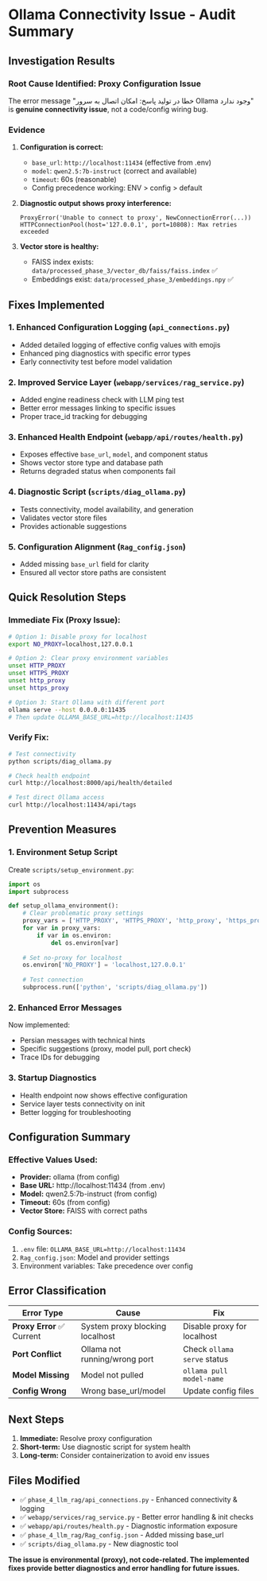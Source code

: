 # Ollama Connectivity Issue - Audit Summary

## **Investigation Results**

### **Root Cause Identified: Proxy Configuration Issue**

The error message "خطا در تولید پاسخ: امکان اتصال به سرور Ollama وجود ندارد" is **genuine connectivity issue**, not a code/config wiring bug.

### **Evidence**

1. **Configuration is correct:**
   - `base_url`: `http://localhost:11434` (effective from .env)
   - `model`: `qwen2.5:7b-instruct` (correct and available)
   - `timeout`: 60s (reasonable)
   - Config precedence working: ENV > config > default

2. **Diagnostic output shows proxy interference:**
   ```
   ProxyError('Unable to connect to proxy', NewConnectionError(...))
   HTTPConnectionPool(host='127.0.0.1', port=10808): Max retries exceeded
   ```

3. **Vector store is healthy:**
   - FAISS index exists: `data/processed_phase_3/vector_db/faiss/faiss.index` ✅
   - Embeddings exist: `data/processed_phase_3/embeddings.npy` ✅

## **Fixes Implemented**

### **1. Enhanced Configuration Logging (`api_connections.py`)**
- Added detailed logging of effective config values with emojis
- Enhanced ping diagnostics with specific error types
- Early connectivity test before model validation

### **2. Improved Service Layer (`webapp/services/rag_service.py`)**
- Added engine readiness check with LLM ping test
- Better error messages linking to specific issues
- Proper trace_id tracking for debugging

### **3. Enhanced Health Endpoint (`webapp/api/routes/health.py`)**
- Exposes effective `base_url`, `model`, and component status
- Shows vector store type and database path
- Returns degraded status when components fail

### **4. Diagnostic Script (`scripts/diag_ollama.py`)**
- Tests connectivity, model availability, and generation
- Validates vector store files
- Provides actionable suggestions

### **5. Configuration Alignment (`Rag_config.json`)**
- Added missing `base_url` field for clarity
- Ensured all vector store paths are consistent

## **Quick Resolution Steps**

### **Immediate Fix (Proxy Issue):**
```bash
# Option 1: Disable proxy for localhost
export NO_PROXY=localhost,127.0.0.1

# Option 2: Clear proxy environment variables
unset HTTP_PROXY
unset HTTPS_PROXY
unset http_proxy
unset https_proxy

# Option 3: Start Ollama with different port
ollama serve --host 0.0.0.0:11435
# Then update OLLAMA_BASE_URL=http://localhost:11435
```

### **Verify Fix:**
```bash
# Test connectivity
python scripts/diag_ollama.py

# Check health endpoint
curl http://localhost:8000/api/health/detailed

# Test direct Ollama access
curl http://localhost:11434/api/tags
```

## **Prevention Measures**

### **1. Environment Setup Script**
Create `scripts/setup_environment.py`:
```python
import os
import subprocess

def setup_ollama_environment():
    # Clear problematic proxy settings
    proxy_vars = ['HTTP_PROXY', 'HTTPS_PROXY', 'http_proxy', 'https_proxy']
    for var in proxy_vars:
        if var in os.environ:
            del os.environ[var]
    
    # Set no-proxy for localhost
    os.environ['NO_PROXY'] = 'localhost,127.0.0.1'
    
    # Test connection
    subprocess.run(['python', 'scripts/diag_ollama.py'])
```

### **2. Enhanced Error Messages**
Now implemented:
- Persian messages with technical hints
- Specific suggestions (proxy, model pull, port check)
- Trace IDs for debugging

### **3. Startup Diagnostics**
- Health endpoint now shows effective configuration
- Service layer tests connectivity on init
- Better logging for troubleshooting

## **Configuration Summary**

### **Effective Values Used:**
- **Provider:** ollama (from config)
- **Base URL:** http://localhost:11434 (from .env)
- **Model:** qwen2.5:7b-instruct (from config)
- **Timeout:** 60s (from config)
- **Vector Store:** FAISS with correct paths

### **Config Sources:**
1. `.env` file: `OLLAMA_BASE_URL=http://localhost:11434`
2. `Rag_config.json`: Model and provider settings
3. Environment variables: Take precedence over config

## **Error Classification**

| Error Type | Cause | Fix |
|------------|-------|-----|
| **Proxy Error** ✅ Current | System proxy blocking localhost | Disable proxy for localhost |
| **Port Conflict** | Ollama not running/wrong port | Check `ollama serve` status |
| **Model Missing** | Model not pulled | `ollama pull model-name` |
| **Config Wrong** | Wrong base_url/model | Update config files |

## **Next Steps**

1. **Immediate:** Resolve proxy configuration
2. **Short-term:** Use diagnostic script for system health
3. **Long-term:** Consider containerization to avoid env issues

## **Files Modified**

- ✅ `phase_4_llm_rag/api_connections.py` - Enhanced connectivity & logging
- ✅ `webapp/services/rag_service.py` - Better error handling & init checks  
- ✅ `webapp/api/routes/health.py` - Diagnostic information exposure
- ✅ `phase_4_llm_rag/Rag_config.json` - Added missing base_url
- ✅ `scripts/diag_ollama.py` - New diagnostic tool

**The issue is environmental (proxy), not code-related. The implemented fixes provide better diagnostics and error handling for future issues.**
